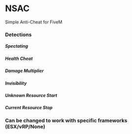 # NSAC
Simple Anti-Cheat for FiveM

### Detections
##### Spectating
##### Health Cheat
##### Damage Multiplier
##### Invisibility
##### Unknown Resource Start
##### Current Resource Stop

### Can be changed to work with specific frameworks (ESX/vRP/None)
